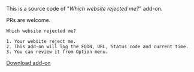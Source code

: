 This is a source code of "*Which website rejected me?*" add-on.

PRs are welcome.

```
Which website rejected me?

1. Your website reject me.
2. This add-on will log the FQDN, URL, Status code and current time.
3. You can review it from Option menu.
```

[Download add-on](https://codeberg.org/crimeflare/cloudflare-tor/raw/branch/master/addon_chrome/urejectme.crx)